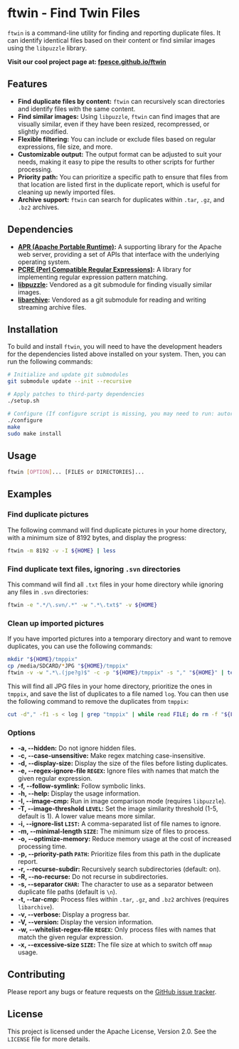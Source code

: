 # ftwin - Find Twin Files

`ftwin` is a command-line utility for finding and reporting duplicate files. It can identify identical files based on their content or find similar images using the `libpuzzle` library.

**Visit our cool project page at: [fpesce.github.io/ftwin](https://fpesce.github.io/ftwin)**

## Features

- **Find duplicate files by content:** `ftwin` can recursively scan directories and identify files with the same content.
- **Find similar images:** Using `libpuzzle`, `ftwin` can find images that are visually similar, even if they have been resized, recompressed, or slightly modified.
- **Flexible filtering:** You can include or exclude files based on regular expressions, file size, and more.
- **Customizable output:** The output format can be adjusted to suit your needs, making it easy to pipe the results to other scripts for further processing.
- **Priority path:** You can prioritize a specific path to ensure that files from that location are listed first in the duplicate report, which is useful for cleaning up newly imported files.
- **Archive support:** `ftwin` can search for duplicates within `.tar`, `.gz`, and `.bz2` archives.

## Dependencies

- **[APR (Apache Portable Runtime)](https://apr.apache.org/):** A supporting library for the Apache web server, providing a set of APIs that interface with the underlying operating system.
- **[PCRE (Perl Compatible Regular Expressions)](http://www.pcre.org/):** A library for implementing regular expression pattern matching.
- **[libpuzzle](https://github.com/jedisct1/libpuzzle):** Vendored as a git submodule for finding visually similar images.
- **[libarchive](https://github.com/libarchive/libarchive):** Vendored as a git submodule for reading and writing streaming archive files.

## Installation

To build and install `ftwin`, you will need to have the development headers for the dependencies listed above installed on your system. Then, you can run the following commands:

```bash
# Initialize and update git submodules
git submodule update --init --recursive

# Apply patches to third-party dependencies
./setup.sh

# Configure (If configure script is missing, you may need to run: autoreconf -isf)
./configure
make
sudo make install
```

## Usage

```bash
ftwin [OPTION]... [FILES or DIRECTORIES]...
```

## Examples

### Find duplicate pictures

The following command will find duplicate pictures in your home directory, with a minimum size of 8192 bytes, and display the progress:

```bash
ftwin -m 8192 -v -I ${HOME} | less
```

### Find duplicate text files, ignoring `.svn` directories

This command will find all `.txt` files in your home directory while ignoring any files in `.svn` directories:

```bash
ftwin -e ".*/\.svn/.*" -w ".*\.txt$" -v ${HOME}
```

### Clean up imported pictures

If you have imported pictures into a temporary directory and want to remove duplicates, you can use the following commands:

```bash
mkdir "${HOME}/tmppix"
cp /media/SDCARD/*JPG "${HOME}/tmppix"
ftwin -v -w ".*\.(jpe?g)$" -c -p "${HOME}/tmppix" -s "," "${HOME}" | tee log
```

This will find all JPG files in your home directory, prioritize the ones in `tmppix`, and save the list of duplicates to a file named `log`. You can then use the following command to remove the duplicates from `tmppix`:

```bash
cut -d"," -f1 -s < log | grep "tmppix" | while read FILE; do rm -f "${FILE}" ; done
```

### Options

  - **-a, --hidden:** Do not ignore hidden files.
  - **-c, --case-unsensitive:** Make regex matching case-insensitive.
  - **-d, --display-size:** Display the size of the files before listing duplicates.
  - **-e, --regex-ignore-file `REGEX`:** Ignore files with names that match the given regular expression.
  - **-f, --follow-symlink:** Follow symbolic links.
  - **-h, --help:** Display the usage information.
  - **-I, --image-cmp:** Run in image comparison mode (requires `libpuzzle`).
  - **-T, --image-threshold `LEVEL`:** Set the image similarity threshold (1-5, default is 1). A lower value means more similar.
  - **-i, --ignore-list `LIST`:** A comma-separated list of file names to ignore.
  - **-m, --minimal-length `SIZE`:** The minimum size of files to process.
  - **-o, --optimize-memory:** Reduce memory usage at the cost of increased processing time.
  - **-p, --priority-path `PATH`:** Prioritize files from this path in the duplicate report.
  - **-r, --recurse-subdir:** Recursively search subdirectories (default: on).
  - **-R, --no-recurse:** Do not recurse in subdirectories.
  - **-s, --separator `CHAR`:** The character to use as a separator between duplicate file paths (default is `\n`).
  - **-t, --tar-cmp:** Process files within `.tar`, `.gz`, and `.bz2` archives (requires `libarchive`).
  - **-v, --verbose:** Display a progress bar.
  - **-V, --version:** Display the version information.
  - **-w, --whitelist-regex-file `REGEX`:** Only process files with names that match the given regular expression.
  - **-x, --excessive-size `SIZE`:** The file size at which to switch off `mmap` usage.

## Contributing

Please report any bugs or feature requests on the [GitHub issue tracker](https://github.com/fpesce/ftwin/issues).

## License

This project is licensed under the Apache License, Version 2.0. See the `LICENSE` file for more details.
